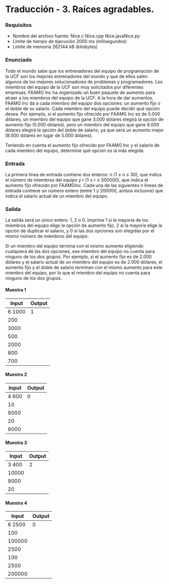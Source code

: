 # Traducción - 3. Raíces agradables.

### Requisitos
- Nombre del archivo fuente: Nice.c Nice.cpp Nice.javaNice.py
- Límite de tiempo de ejecución 2000 ms (milisegundos)
- Límite de memoria 262144 kB (kilobytes)

### Enunciado

Todo el mundo sabe que los entrenadores del equipo de programación de la UCF son los mejores entrenadores del mundo y que de ellos salen algunos de los mejores solucionadores de problemas y programadores. Los miembros del equipo de la UCF son muy solicitados por diferentes empresas. FAAMG Inc ha organizado un buen paquete de aumento para atraer a los miembros del equipo de la UCF. A la hora de dar aumentos, FAAMG Inc da a cada miembro del equipo dos opciones: un aumento fijo o el doble de su salario. Cada miembro del equipo puede decidir qué opción desea. Por ejemplo, si el aumento fijo ofrecido por FAAMG Inc es de 5.000 dólares, un miembro del equipo que gane 3.000 dólares elegirá la opción de aumento fijo (5.000 dólares), pero un miembro del equipo que gane 8.000 dólares elegirá la opción del doble de salario, ya que será un aumento mejor (8.000 dólares en lugar de 5.000 dólares).

Teniendo en cuenta el aumento fijo ofrecido por FAAMG Inc y el salario de cada miembro del equipo, determine qué opción es la más elegida.

### Entrada

La primera línea de entrada contiene dos enteros: n (1 ≤ n ≤ 30), que indica el número de miembros del equipo y r (1 ≤ r ≤ 500000), que indica el aumento fijo ofrecido por FAAMGInc. Cada una de las siguientes n líneas de entrada contiene un número entero (entre 1 y 200000, ambos inclusive) que indica el salario actual de un miembro del equipo.

### Salida

La salida será un único entero: 1, 2 o 0. Imprime 1 si la mayoría de los miembros del equipo elige la opción de aumento fijo, 2 si la mayoría elige la opción de duplicar el salario, y 0 si las dos opciones son elegidas por el mismo número de miembros del equipo.

Si un miembro del equipo termina con el mismo aumento eligiendo cualquiera de las dos opciones, ese miembro del equipo no cuenta para ninguno de los dos grupos. Por ejemplo, si el aumento fijo es de 2.000 dólares y el salario actual de un miembro del equipo es de 2.000 dólares, el aumento fijo y el doble de salario terminan con el mismo aumento para este miembro del equipo, por lo que el miembro del equipo no cuenta para ninguno de los dos grupos.

#### Muestra 1
| Input              | Output |
| ------------------ | ------ |
| 6 1000             | 1      |
| 200                |        |
| 3000               |        |
| 500                |        |
| 2000               |        |
| 800                |        |
| 700                |        |

#### Muestra 2
| Input              | Output |
| ------------------ | ------ |
| 4 600              | 0      |
| 10                 |        |
| 9000               |        |
| 20                 |        |
| 8000               |        |


#### Muestra 3
| Input              | Output |
| ------------------ | ------ |
| 3 400              | 2      |
| 10000              |        |
| 9000               |        |
| 20                 |        |


#### Muestra 4
| Input              | Output |
| ------------------ | ------ |
| 6 2500             | 0      |
| 100                |        |
| 100000             |        |
| 2500               |        |
| 100                |        |
| 2500               |        |
| 200000             |        |
